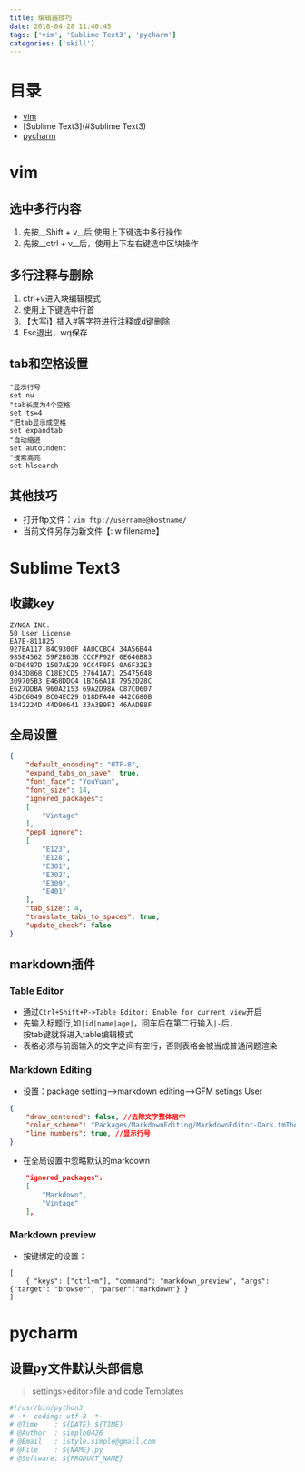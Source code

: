 ```yaml
---
title: 编辑器技巧
date: 2018-04-28 11:40:45
tags: ['vim', 'Sublime Text3', 'pycharm']
categories: ['skill']
---
```

# 目录
* [vim](#vim)
* [Sublime Text3](#Sublime Text3)
* [pycharm](#pycharm)

# vim
## 选中多行内容  
1. 先按__Shift + v__后,使用上下键选中多行操作  
2. 先按__ctrl + v__后，使用上下左右键选中区块操作  

## 多行注释与删除  
1. ctrl+v进入块编辑模式  
2. 使用上下键选中行首  
3. 【大写i】插入#等字符进行注释或d键删除  
4. Esc退出，wq保存

## tab和空格设置
```
"显示行号
set nu
"tab长度为4个空格
set ts=4
"把tab显示成空格
set expandtab
"自动缩进
set autoindent
"搜索高亮
set hlsearch
```

## 其他技巧
* 打开ftp文件：`vim ftp://username@hostname/`
* 当前文件另存为新文件【: w filename】

# Sublime Text3
## 收藏key
```
ZYNGA INC.
50 User License
EA7E-811825
927BA117 84C9300F 4A0CCBC4 34A56B44
985E4562 59F2B63B CCCFF92F 0E646B83
0FD6487D 1507AE29 9CC4F9F5 0A6F32E3
0343D868 C18E2CD5 27641A71 25475648
309705B3 E468DDC4 1B766A18 7952D28C
E627DDBA 960A2153 69A2D98A C87C0607
45DC6049 8C04EC29 D18DFA40 442C680B
1342224D 44D90641 33A3B9F2 46AADB8F
```
## 全局设置  
```json
{
    "default_encoding": "UTF-8",
    "expand_tabs_on_save": true,
    "font_face": "YouYuan",
    "font_size": 14,
    "ignored_packages":
    [
        "Vintage"
    ],
    "pep8_ignore":
    [
        "E123",
        "E128",
        "E301",
        "E302",
        "E309",
        "E401"
    ],
    "tab_size": 4,
    "translate_tabs_to_spaces": true,
    "update_check": false
}
```
## markdown插件
### Table Editor   
* 通过`Ctrl+Shift+P->Table Editor: Enable for current view`开启  
* 先输入标题行,如`|id|name|age|`，回车后在第二行输入`|-`后，  
按tab键就将进入table编辑模式  
* 表格必须与前面输入的文字之间有空行，否则表格会被当成普通问题渲染 

### Markdown Editing 
* 设置：package setting-->markdown editing-->GFM setings User  

```json
{
    "draw_centered": false, //去除文字整体居中
    "color_scheme": "Packages/MarkdownEditing/MarkdownEditor-Dark.tmTheme", //主题与sublime保持一致
    "line_numbers": true, //显示行号
}
```

* 在全局设置中忽略默认的markdown

```json
    "ignored_packages":
    [
        "Markdown",
        "Vintage"
    ],
```
### Markdown preview  
* 按键绑定的设置：  

```
[
    { "keys": ["ctrl+m"], "command": "markdown_preview", "args": {"target": "browser", "parser":"markdown"} }
]
```

# pycharm
## 设置py文件默认头部信息
>settings>editor>file and code Templates

```python
#!/usr/bin/python3
# -*- coding: utf-8 -*-
# @Time    : ${DATE} ${TIME}
# @Author  : simple0426
# @Email   : istyle.simple@gmail.com
# @File    : ${NAME}.py
# @Software: ${PRODUCT_NAME}
```
